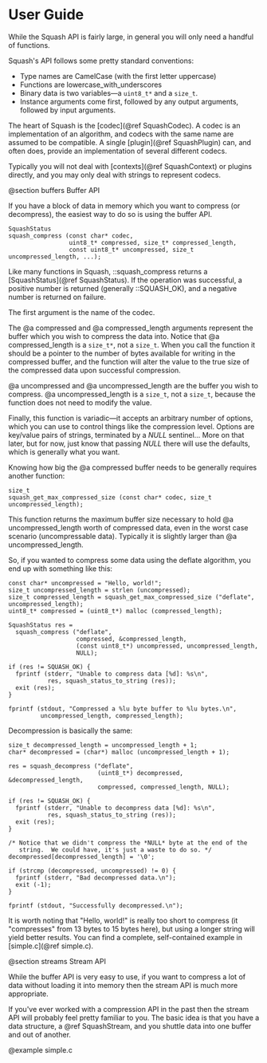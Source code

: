 User Guide
==========

While the Squash API is fairly large, in general you will only need a
handful of functions.

Squash's API follows some pretty standard conventions:

- Type names are CamelCase (with the first letter uppercase)
- Functions are lowercase_with_underscores
- Binary data is two variables—a `uint8_t*` and a `size_t`.
- Instance arguments come first, followed by any output arguments,
  followed by input arguments.

The heart of Squash is the [codec](@ref SquashCodec).  A codec is an
implementation of an algorithm, and codecs with the same name are
assumed to be compatible.  A single [plugin](@ref SquashPlugin) can,
and often does, provide an implementation of several different codecs.

Typically you will not deal with [contexts](@ref SquashContext) or
plugins directly, and you may only deal with strings to represent
codecs.

@section buffers Buffer API

If you have a block of data in memory which you want to compress (or
decompress), the easiest way to do so is using the buffer API.

~~~{.c}
SquashStatus
squash_compress (const char* codec,
                 uint8_t* compressed, size_t* compressed_length,
                 const uint8_t* uncompressed, size_t uncompressed_length, ...);
~~~

Like many functions in Squash, ::squash_compress returns a
[SquashStatus](@ref SquashStatus).  If the operation was successful, a
positive number is returned (generally ::SQUASH_OK), and a negative
number is returned on failure.

The first argument is the name of the codec.

The @a compressed and @a compressed_length arguments represent the
buffer which you wish to compress the data into.  Notice that @a
compressed_length is a `size_t*`, not a `size_t`.  When you call the
function it should be a pointer to the number of bytes available for
writing in the compressed buffer, and the function will alter the
value to the true size of the compressed data upon successful
compression.

@a uncompressed and @a uncompressed_length are the buffer you wish to
compress.  @a uncompressed_length is a `size_t`, not a `size_t`,
because the function does not need to modify the value.

Finally, this function is variadic—it accepts an arbitrary number of
options, which you can use to control things like the compression
level.  Options are key/value pairs of strings, terminated by a *NULL*
sentinel… More on that later, but for now, just know that passing
*NULL* there will use the defaults, which is generally what you want.

Knowing how big the @a compressed buffer needs to be generally
requires another function:

~~~{.c}
size_t
squash_get_max_compressed_size (const char* codec, size_t uncompressed_length);
~~~

This function returns the maximum buffer size necessary to hold @a
uncompressed_length worth of compressed data, even in the worst case
scenario (uncompressable data).  Typically it is slightly larger than
@a uncompressed_length.

So, if you wanted to compress some data using the deflate algorithm,
you end up with something like this:

~~~{.c}
const char* uncompressed = "Hello, world!";
size_t uncompressed_length = strlen (uncompressed);
size_t compressed_length = squash_get_max_compressed_size ("deflate", uncompressed_length);
uint8_t* compressed = (uint8_t*) malloc (compressed_length);

SquashStatus res =
  squash_compress ("deflate", 
                   compressed, &compressed_length,
                   (const uint8_t*) uncompressed, uncompressed_length,
                   NULL);

if (res != SQUASH_OK) {
  fprintf (stderr, "Unable to compress data [%d]: %s\n",
           res, squash_status_to_string (res));
  exit (res);
}

fprintf (stdout, "Compressed a %lu byte buffer to %lu bytes.\n",
         uncompressed_length, compressed_length);
~~~

Decompression is basically the same:

~~~{.c}
size_t decompressed_length = uncompressed_length + 1;
char* decompressed = (char*) malloc (uncompressed_length + 1);

res = squash_decompress ("deflate",
                         (uint8_t*) decompressed, &decompressed_length,
                         compressed, compressed_length, NULL);

if (res != SQUASH_OK) {
  fprintf (stderr, "Unable to decompress data [%d]: %s\n",
           res, squash_status_to_string (res));
  exit (res);
}

/* Notice that we didn't compress the *NULL* byte at the end of the
   string.  We could have, it's just a waste to do so. */
decompressed[decompressed_length] = '\0';

if (strcmp (decompressed, uncompressed) != 0) {
  fprintf (stderr, "Bad decompressed data.\n");
  exit (-1);
}

fprintf (stdout, "Successfully decompressed.\n");
~~~

It is worth noting that "Hello, world!" is really too short to
compress (it "compresses" from 13 bytes to 15 bytes here), but using a
longer string will yield better results.  You can find a complete,
self-contained example in [simple.c](@ref simple.c).

@section streams Stream API

While the buffer API is very easy to use, if you want to compress a
lot of data without loading it into memory then the stream API is much
more appropriate.

If you've ever worked with a compression API in the past then the
stream API will probably feel pretty familiar to you.  The basic idea
is that you have a data structure, a @ref SquashStream, and you
shuttle data into one buffer and out of another.

@example simple.c